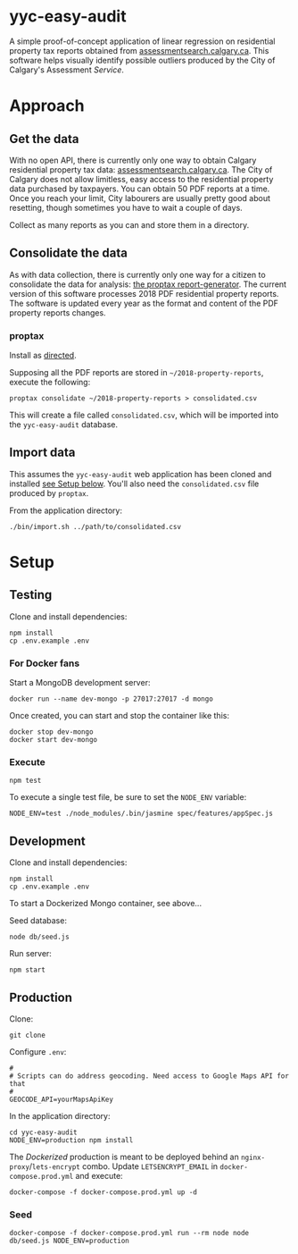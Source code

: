 yyc-easy-audit
==============

A simple proof-of-concept application of linear regression on residential property tax reports obtained from [assessmentsearch.calgary.ca](https://assessmentsearch.calgary.ca). This software helps visually identify possible outliers produced by the City of Calgary's Assessment _Service_.

# Approach

## Get the data

With no open API, there is currently only one way to obtain Calgary residential property tax data: [assessmentsearch.calgary.ca](https://assessmentsearch.calgary.ca). The City of Calgary does not allow limitless, easy access to the residential property data purchased by taxpayers. You can obtain 50 PDF reports at a time. Once you reach your limit, City labourers are usually pretty good about resetting, though sometimes you have to wait a couple of days.

Collect as many reports as you can and store them in a directory.

## Consolidate the data

As with data collection, there is currently only one way for a citizen to consolidate the data for analysis: [the proptax report-generator](https://github.com/TaxReformYYC/report-generator-2018). The current version of this software processes 2018 PDF residential property reports. The software is updated every year as the format and content of the PDF property reports changes.

### proptax

Install as [directed](https://github.com/TaxReformYYC/report-generator-2018).

Supposing all the PDF reports are stored in `~/2018-property-reports`, execute the following:

```
proptax consolidate ~/2018-property-reports > consolidated.csv
```

This will create a file called `consolidated.csv`, which will be imported into the `yyc-easy-audit` database.

## Import data

This assumes the `yyc-easy-audit` web application has been cloned and installed [see Setup below](#setup). You'll also need the `consolidated.csv` file produced by `proptax`.

From the application directory:

```
./bin/import.sh ../path/to/consolidated.csv
```



# Setup

## Testing

Clone and install dependencies:

```
npm install
cp .env.example .env
```

### For Docker fans

Start a MongoDB development server:

```
docker run --name dev-mongo -p 27017:27017 -d mongo
```

Once created, you can start and stop the container like this:

```
docker stop dev-mongo
docker start dev-mongo
```

### Execute

```
npm test
```

To execute a single test file, be sure to set the `NODE_ENV` variable:

```
NODE_ENV=test ./node_modules/.bin/jasmine spec/features/appSpec.js
```

## Development

Clone and install dependencies:

```
npm install
cp .env.example .env
```

To start a Dockerized Mongo container, see above...

Seed database:

```
node db/seed.js
```

Run server:

```
npm start
```

## Production

Clone:

```
git clone 
```

Configure `.env`:

```
#
# Scripts can do address geocoding. Need access to Google Maps API for that
#
GEOCODE_API=yourMapsApiKey
```

In the application directory:

```
cd yyc-easy-audit
NODE_ENV=production npm install
```

The _Dockerized_ production is meant to be deployed behind an `nginx-proxy`/`lets-encrypt` combo. Update `LETSENCRYPT_EMAIL` in `docker-compose.prod.yml` and execute:

```
docker-compose -f docker-compose.prod.yml up -d
```

### Seed

```
docker-compose -f docker-compose.prod.yml run --rm node node db/seed.js NODE_ENV=production
```


